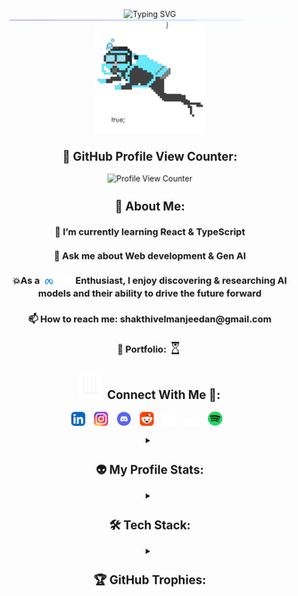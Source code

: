 ﻿<div align="center">
<img src="https://readme-typing-svg.herokuapp.com?font=Source+Code+Pro&weight=500&pause=1000&width=435&lines=Hi%2C+I'm+Shakthivel+Sri+Manjeedan+%F0%9F%91%8B" alt="Typing SVG" />
</div>

<img src="./assets/images/GIFs/Line.gif" style="display: block; margin: 0; padding: 0; border: 0;">

<div align="center">
<img src = "./assets/images/GIFs/funny.webp" style="width: 200px; vertical-align: middle;"/>
</div>


<div align="center">
<h2>👀 GitHub Profile View Counter:</h2>
<p>
<img src = "https://komarev.com/ghpvc/?username=Manjeedan11&style=for-the-badge&color=brightgreen" alt="Profile View Counter"
style="width: 200px; height: 50px;"/>
</p>
</div>

<div align="center">
<h2>💫 About Me:</h2>
<p><h3>🌱 I’m currently learning <strong>React & TypeScript</strong> </h3></p>
<p><h3>💬 Ask me about <strong>Web development & Gen AI</strong> </h3></p>
<p><h3 style="line-height: 1.4;">💥As a<strong> <img src="./assets/images/general/meta-logo.png" alt="Meta Logo" style="display: inline-block; vertical-align: text-bottom; height: 1em;"> Enthusiast</strong>, I enjoy discovering & researching <strong>AI models</strong> and their ability to drive the future forward</h3></p>
<p><h3>📫 How to reach me: <a><strong>shakthivelmanjeedan@gmail.com</strong></a></h3></p>
<p><h3>💼 Portfolio: <img style = "display: inline-block; vertical-align: text-bottom; width:25px;" src="./assets/images/GIFs/preloader.gif"></h3></p>

<div align="center">
<h2 align="center"><img src = "./assets/images/GIFs/connectMe.webp" width="40" height="50" style="margin-right: 10px;">Connect With Me 🤝:</img></h2>
<p align="center">
    <a href="https://www.linkedin.com/in/sri-manjeedan-shakthivel/"><img src="./assets/images/socialHandles/LinkedIn.svg" alt="LinkedIn" width="5%"></a>&#160;&#160;&#160;
    <a href="https://www.instagram.com/manjeezzz/"><img src="./assets/images/socialHandles/Instagram.svg" alt="Instagram" width="5%"></a>&#160;&#160;&#160;
    <a href="https://discord.com/channels/753249823066423366/1008791746144108605"><img src="./assets/images/socialHandles/discord.svg" alt="Instagram" width="5%"></a>&#160;&#160;&#160;
    <a href="https://www.reddit.com/user/Income-Dense/"><img src="./assets/images/socialHandles/Reddit.png" width="5%" alt="Reddit"></a>&#160;&#160;&#160;
    <a href="https://x.com/manjeedev"><img src="./assets/images/socialHandles/X-logo.svg" width="5%" alt="X"></a>&#160;&#160;&#160;
    <a href="https://medium.com/@shakthivelmanjeedan11"><img src="./assets/images/socialHandles/medium-white-icon.svg" width="5%" alt="X"></a>&#160;&#160;&#160;
    <a href="https://open.spotify.com/user/31lwt6irjtunyubixqo2fbra3zby?si=48c8e88f90674cfc"><img src="./assets/images/socialHandles/Spotify.svg" width="5%" alt="X"></a>&#160;&#160;&#160;
  </p>
</div>

<details>
<summary><h2>👽 My Profile Stats:</h2></summary>

<br>

<table border="0">
  <tr>

  <td>
      <a href="https://github.com/Manjeedan11">
        <img src="https://github-readme-stats.vercel.app/api?username=Manjeedan11&theme=chartreuse-dark&hide_border=false&include_all_commits=true&count_private=true" style="width: 100%;">
      </a>
    </td>

  <td>
      <a href="https://github.com/Manjeedan11">
        <img src="https://github-readme-stats.vercel.app/api/top-langs/?username=Manjeedan11&theme=chartreuse-dark&hide_border=false&include_all_commits=true&count_private=true&layout=compact" style="width: 100%;">
      </a>
    </td>
  </tr>
</table>

<br>

<div align="center">
  <img src="https://github-readme-activity-graph.vercel.app/graph?username=Manjeedan11&theme=merko&hide_border=false&border_radius=15" style="width: 80%;" alt="GitHub Activity Graph">
</div>

</details>

<details>
<summary><h2>🛠️ Tech Stack:</h2></summary>
<div align="center">
  <div style="display: inline-block; text-align: left; width: 80%;">
    <h3>💻 Front End</h3>
    <div>
      <img src="./assets/images/techStack/Typescript.svg" alt="TypeScript" width="5%" style="margin: 10px;"&#160;&#160;&#160;>
      <img src="./assets/images/techStack/JavaScript.svg" alt="JavaScript" width="5%" style="margin: 10px;"&#160;&#160;&#160;>
       <img src="./assets/images/techStack/react.webp" alt="React" width="5%" style="margin: 10px;"&#160;&#160;&#160;>
       <img src="./assets/images/techStack/react-router.svg" alt="React-Router" width="5%" style="margin: 10px;"&#160;&#160;&#160;>
       <img src="./assets/images/techStack/redux-original.svg" alt="Redux" width="5%" style="margin: 10px;"&#160;&#160;&#160;>
       <img src="./assets/images/techStack/TailwindCSS.svg" alt="TailwindCSS" width="5%" style="margin: 10px;"&#160;&#160;&#160;>
       <img src="./assets/images/techStack/MaterialUI.svg" alt="MaterialUI" width="5%" style="margin: 10px;"&#160;&#160;&#160;>
    </div>
     <h3>⚙️ Back End</h3>
    <div>
      <img src="./assets/images/techStack/Typescript.svg" alt="TypeScript" width="5%" style="margin: 10px;"&#160;&#160;&#160;>
      <img src="./assets/images/techStack/NodeJS.svg" alt="Node.js" width="5%" style="margin: 10px;"&#160;&#160;&#160;>
       <img src="./assets/images/techStack/express-original.svg" alt="Express" width="5%" style="margin: 10px;"&#160;&#160;&#160;>
       <img src="./assets/images/techStack/Python.svg" alt="Python" width="5%" style="margin: 10px;"&#160;&#160;&#160;>
       <img src="./assets/images/techStack/flask.svg" alt="Flask" width="5%" style="margin: 10px;"&#160;&#160;&#160;>
       <img src="./assets/images/techStack/spring-boot.svg" alt="SpringBoot" width="5%" style="margin: 10px;"&#160;&#160;&#160;>
    </div>
    <h3>🤖 Machine Learning</h3>
    <div>
       <img src="./assets/images/techStack/Scikit_learn_logo_small.svg" alt="Scikit-learn" width="5%" style="margin: 10px;"&#160;&#160;&#160;>
       <img src="./assets/images/techStack/pytorch.svg" alt="Pytorch" width="5%" style="margin: 10px;"&#160;&#160;&#160;>
       <img src="./assets/images/techStack/icons8-pandas.svg" alt="Pandas" width="5%" style="margin: 10px;"&#160;&#160;&#160;>
       <img src="./assets/images/techStack/icons8-numpy.svg" alt="Numpy" width="5%" style="margin: 10px;"&#160;&#160;&#160;>
       <img src="./assets/images/techStack/Matplotlib_icon.svg" alt="Matplotlib" width="5%" style="margin: 10px;"&#160;&#160;&#160;>
       <img src="./assets/images/techStack/langchain-seeklogo.svg" alt="LangChain" width="5%" style="margin: 10px;"&#160;&#160;&#160;>
    </div>
    <h3>📱 Mobile Dev</h3>
    <div>
      <img src="./assets/images/techStack/AndroidStudio.svg" alt="Android Studio" width="5%" style="margin: 10px;"&#160;&#160;&#160;>
      <img src="./assets/images/techStack/kotlin-original.svg" alt="Kotlin" width="5%" style="margin: 10px;"&#160;&#160;&#160;>
  </div>
  <h3>📚 Bundlers & Platforms</h3>
    <div>
      <img src="./assets/images/techStack/Vitejs-logo.svg" alt="Vite" width="5%" style="margin: 10px;"&#160;&#160;&#160;>
      <img src="./assets/images/techStack/Firebase.svg" alt="Firebase" width="5%" style="margin: 10px;"&#160;&#160;&#160;>
      <img src="./assets/images/techStack/icons8-supabase.svg" alt="Supabase" width="5%" style="margin: 10px;"&#160;&#160;&#160;>
      <img src="./assets/images/techStack/Hugging Face.svg" alt="Hugging Face" width="5%" style="margin: 10px;"&#160;&#160;&#160;>
  </div>
  <h3>🗄️ Database</h3>
    <div>
      <img src="./assets/images/techStack/icons8-mongodb.svg" alt="Vite" width="5%" style="margin: 10px;"&#160;&#160;&#160;>
  </div>
</div>
</details>

<details>
<summary><h2>🏆 GitHub Trophies:</h2></summary>
<div align="center">
  <p>
    <img src="https://github-profile-trophy.vercel.app/?username=Manjeedan11&theme=radical&no-frame=false&no-bg=true&margin-w=4">
  </p>
</div>
</details>

